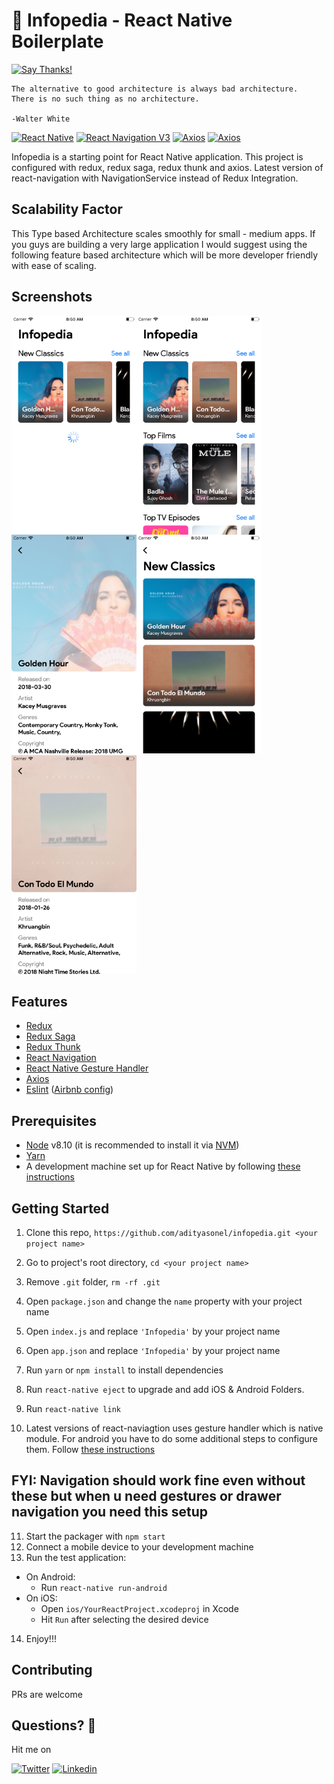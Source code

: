 🚀 Infopedia - React Native Boilerplate
===========================================

[![Say Thanks!](https://img.shields.io/badge/Say%20Thanks-!-1EAEDB.svg)](https://saythanks.io/to/adityasonel)

```
The alternative to good architecture is always bad architecture.
There is no such thing as no architecture.

-Walter White
```

[![React Native](https://img.shields.io/badge/React%20Native-v0.59.8-blue.svg)](https://facebook.github.io/react-native/)
[![React Navigation V3](https://img.shields.io/badge/React%20Navigation-v3.9.1-blue.svg)](https://reactnavigation.org/)
[![Axios](https://img.shields.io/badge/Axios-v0.18.0-blue.svg)](https://github.com/axios/axios)
[![Axios](https://img.shields.io/badge/React%20Redux-v7.0.3-blue.svg)](https://react-redux.js.org)

Infopedia is a starting point for React Native application. This project is configured with redux, redux saga, redux thunk
and axios. Latest version of react-navigation with NavigationService instead of Redux Integration.

## Scalability Factor

This Type based Architecture scales smoothly for small - medium apps. If you guys are building a very large application I would suggest using the following feature based architecture which will be more developer friendly with ease of scaling.

## Screenshots

<img align="left" src="https://github.com/adityasonel/infopedia/blob/master/ss/Simulator%20Screen%20Shot%20-%20iPhone%207%20-%202019-05-13%20at%2008.50.18.png" width="200" height="350" />
<img align="left" src="https://github.com/adityasonel/infopedia/blob/master/ss/Simulator%20Screen%20Shot%20-%20iPhone%207%20-%202019-05-13%20at%2008.50.20.png" width="200" height="350" />
<img src="https://github.com/adityasonel/infopedia/blob/master/ss/Simulator%20Screen%20Shot%20-%20iPhone%207%20-%202019-05-13%20at%2008.50.24.png" width="200" height="350" />
<img align="left" src="https://github.com/adityasonel/infopedia/blob/master/ss/Simulator%20Screen%20Shot%20-%20iPhone%207%20-%202019-05-13%20at%2008.50.27.png" width="200" height="350" /> 
<img src="https://github.com/adityasonel/infopedia/blob/master/ss/Simulator%20Screen%20Shot%20-%20iPhone%207%20-%202019-05-13%20at%2008.50.45.png" width="200" height="350" />

## Features

* [Redux](http://redux.js.org/)
* [Redux Saga](https://redux-saga.js.org/)
* [Redux Thunk](https://github.com/reduxjs/redux-thunk)
* [React Navigation](https://reactnavigation.org/) 
* [React Native Gesture Handler](https://github.com/kmagiera/react-native-gesture-handler) 
* [Axios](https://github.com/axios/axios)
* [Eslint](http://eslint.org/) ([Airbnb config](https://github.com/airbnb/javascript/tree/master/packages/eslint-config-airbnb))

## Prerequisites

* [Node](https://nodejs.org) v8.10 (it is recommended to install it via [NVM](https://github.com/creationix/nvm))
* [Yarn](https://yarnpkg.com/)
* A development machine set up for React Native by following [these instructions](https://facebook.github.io/react-native/docs/getting-started.html)

## Getting Started

1. Clone this repo, `https://github.com/adityasonel/infopedia.git <your project name>`
2. Go to project's root directory, `cd <your project name>`
3. Remove `.git` folder,  `rm -rf .git`
4. Open `package.json` and change the `name` property with your project name
5. Open `index.js` and replace `'Infopedia'` by your project name
6. Open `app.json` and replace `'Infopedia'` by your project name 

7. Run `yarn` or `npm install` to install dependencies

8. Run `react-native eject` to upgrade and add iOS & Android Folders.
  
9. Run `react-native link`

10. Latest versions of react-naviagtion uses gesture handler which is native module. For android you have to do some additional steps to configure them. Follow [these instructions](https://reactnavigation.org/docs/en/getting-started.html)

## FYI: Navigation should work fine even without these but when u need gestures or drawer navigation you need this setup

11. Start the packager with `npm start`
12. Connect a mobile device to your development machine
13. Run the test application:
  * On Android:
    * Run `react-native run-android`
  * On iOS:
    * Open `ios/YourReactProject.xcodeproj` in Xcode
    * Hit `Run` after selecting the desired device
14. Enjoy!!!

## Contributing

PRs are welcome

## Questions? 🤔

Hit me on

[![Twitter](https://img.shields.io/badge/Twitter-%40heisen_brg-blue.svg)](https://twitter.com/heisen_brg)
[![Linkedin](https://img.shields.io/badge/Linkedin-%40AdityaSonel-blue.svg)](www.linkedin.com/in/aditya-sonel)
